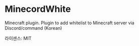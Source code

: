 # MinecordWhite
Minecraft plugin. Plugin to add whitelist to Minecraft server via Discord/command (Korean)

라이센스: MIT
